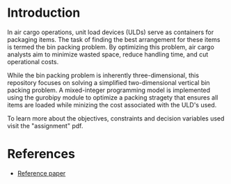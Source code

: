 # Introduction
In air cargo operations, unit load devices (ULDs) serve as containers for packaging items. The task of finding the best arrangement for these items is termed the bin packing problem. By optimizing this problem, air cargo analysts aim to minimize wasted space, reduce handling time, and cut operational costs.

While the bin packing problem is inherently three-dimensional, this repository focuses on solving a simplified two-dimensional vertical bin packing problem. A mixed-integer programming model is implemented using the gurobipy module to optimize a packing stragety that ensures all items are loaded while minizing the cost associated with the ULD's used.

To learn more about the objectives, constraints and decision variables used visit the "assignment" pdf. 

# References
- [Reference paper](https://onlinelibrary.wiley.com/doi/10.1111/itor.12111)


